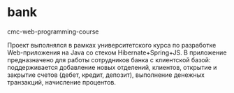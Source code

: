 # bank
cmc-web-programming-course

Проект выполнялся в рамках университетского курса по разработке Web-приложения на Java со стеком Hibernate+Spring+JS. 
В приложение предназначено для работы сотрудников банка с клиентской базой: поддерживается добавление новых отделений, клиентов, открытие и закрытие счетов (дебет, кредит, депозит), выполнение денежных транзакций, начисление процентов.
